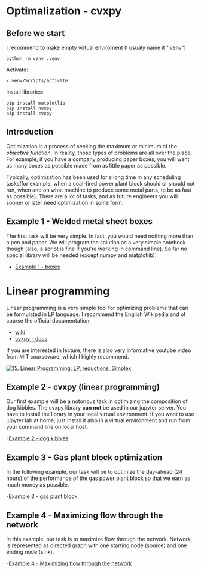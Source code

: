 # Optimalization - cvxpy

## Before we start

I recommend to make empty virtual enviroment (I usualy name it ".venv")

```
python -m venv .venv
```

Activate:

```
/.venv/Scripts/activate
```

Install libraries:

```
pip install matplotlib
pip install numpy
pip install cvxpy
```

## Introduction

Optimization is a process of seeking the maximum or minimum of the *objective function*. In reality, those types of problems are all over the place. For example, if you have a company producing paper boxes, you will want as many boxes as possible made from as little paper as possible.

Typically, optimization has been used for a long time in any scheduling tasks(for example, when a coal-fired power plant block should or should not run, when and on what machine to produce some metal parts, to be as fast as possible). There are a lot of tasks, and as future engineers you will sooner or later need optimization in some form.

## Example 1 - Welded metal sheet boxes

The first task will be very simple. In fact, you would need nothing more than a pen and paper. We will program the solution as a very simple notebook though (also, a script is fine if you're working in command line). So far no special library will be needed (except numpy and matplotlib).

- [Example 1 - boxes](boxes.ipynb)


# Linear programming

Linear programming is a very simple tool for optimizing problems that can be formulated in LP language. I recommend the English Wikipedia and of course the official documentation:
- [wiki](https://en.wikipedia.org/wiki/Linear_programming)
- [cvxpy - docs](https://www.cvxpy.org/)

If you are interested in lecture, there is also very informative youtube video from MIT courseware, which I highly recommend.

[![15. Linear Programming: LP, reductions, Simplex](http://img.youtube.com/vi/WwMz2fJwUCg/0.jpg)](https://www.youtube.com/watch?v=WwMz2fJwUCg&t "15. Linear Programming: LP, reductions, Simplex")

## Example 2 - cvxpy (linear programming)

Our first example will be a notorious task in optimizing the composition of dog kibbles. The cvxpy library **can not** be used in our jupyter server. You have to install the library in your local virtual environment. If you want to use jupyter lab at home, just install it also in a virtual environment and run from your command line on local host.

-[Example 2 - dog kibbles](granule.ipynb)

## Example 3 - Gas plant block optimization

In the following example, our task will be to optimize the day-ahead (24 hours) of the performance of the gas power plant block so that we earn as much money as possible.

-[Example 3 - gas plant block](blok.ipynb)

## Example 4 - Maximizing flow through the network

In this example, our task is to maximize flow through the network. Network is represented as directed graph with one starting node (source) and one ending node (sink).

-[Example 4 - Maximizing flow through the network](flow.ipynb)
